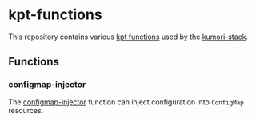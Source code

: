# kpt-functions

This repository contains various [kpt
functions](https://googlecontainertools.github.io/kpt/guides/consumer/function/)
used by the [kumori-stack](https://github.com/kumorilabs/kpt-pkg-catalog).

## Functions

### configmap-injector

The [configmap-injector](./configmap-injector/README.md) function can inject configuration into `ConfigMap` resources.
